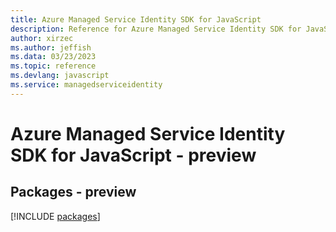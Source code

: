 ```yaml
---
title: Azure Managed Service Identity SDK for JavaScript
description: Reference for Azure Managed Service Identity SDK for JavaScript
author: xirzec
ms.author: jeffish
ms.data: 03/23/2023
ms.topic: reference
ms.devlang: javascript
ms.service: managedserviceidentity
---
```

# Azure Managed Service Identity SDK for JavaScript - preview
## Packages - preview
[!INCLUDE [packages](managed-service-identity-index.md)]